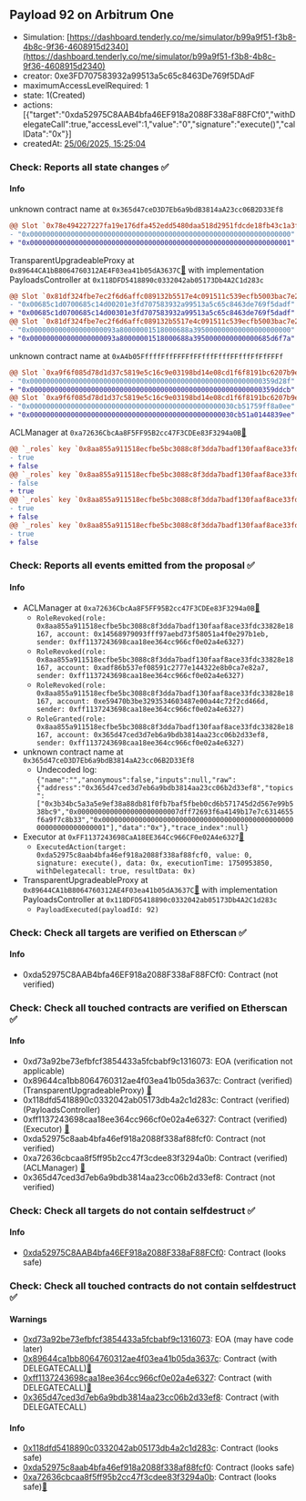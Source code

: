 ## Payload 92 on Arbitrum One

- Simulation: [https://dashboard.tenderly.co/me/simulator/b99a9f51-f3b8-4b8c-9f36-4608915d2340](https://dashboard.tenderly.co/me/simulator/b99a9f51-f3b8-4b8c-9f36-4608915d2340)
- creator: 0xe3FD707583932a99513a5c65c8463De769f5DAdF
- maximumAccessLevelRequired: 1
- state: 1(Created)
- actions: [{"target":"0xda52975C8AAB4bfa46EF918a2088F338aF88FCf0","withDelegateCall":true,"accessLevel":1,"value":"0","signature":"execute()","callData":"0x"}]
- createdAt: [25/06/2025, 15:25:04](https://arbiscan.io/tx/0x5569c0417db32ea479cee853b9d79498cf7f2d89d6d1dca82476d0e66e69a3e9)

### Check: Reports all state changes :white_check_mark:

#### Info


unknown contract name at `0x365d47ceD3D7Eb6a9bdB3814aA23cc06B2D33Ef8`
```diff
@@ Slot `0x78e494227227fa19e176dfa452edd5480daa518d2951fdcde18fb43c1a3f92d1` @@
- "0x0000000000000000000000000000000000000000000000000000000000000000"
+ "0x0000000000000000000000000000000000000000000000000000000000000001"
```

TransparentUpgradeableProxy at `0x89644CA1bB8064760312AE4F03ea41b05dA3637C`[:ghost:](https://github.com/bgd-labs/aave-address-book "GovernanceV3Arbitrum.PAYLOADS_CONTROLLER") with implementation PayloadsController at `0x118DFD5418890c0332042ab05173Db4A2C1d283c`
```diff
@@ Slot `0x81df324fbe7ec2f6d6affc089132b5517e4c091511c539ecfb5003bac7e24648` @@
- "0x00685c1d0700685c14d00201e3fd707583932a99513a5c65c8463de769f5dadf"
+ "0x00685c1d0700685c14d00301e3fd707583932a99513a5c65c8463de769f5dadf"
@@ Slot `0x81df324fbe7ec2f6d6affc089132b5517e4c091511c539ecfb5003bac7e24649` @@
- "0x000000000000000000093a80000001518000688a395000000000000000000000"
+ "0x000000000000000000093a80000001518000688a3950000000000000685d6f7a"
```

unknown contract name at `0xA4b05FffffFffFFFFfFFfffFfffFFfffFfFfFFFf`
```diff
@@ Slot `0xa9f6f085d78d1d37c5819e5c16c9e03198bd14e08cd1f6f8191bc6207b9e9706` @@
- "0x000000000000000000000000000000000000000000000000000000000359d28f"
+ "0x000000000000000000000000000000000000000000000000000000000359ddcb"
@@ Slot `0xa9f6f085d78d1d37c5819e5c16c9e03198bd14e08cd1f6f8191bc6207b9e970b` @@
- "0x00000000000000000000000000000000000000000000000030cb51759ff8a0ee"
+ "0x00000000000000000000000000000000000000000000000030cb51a0144839ee"
```

ACLManager at `0xa72636CbcAa8F5FF95B2cc47F3CDEe83F3294a0B`[:ghost:](https://github.com/bgd-labs/aave-address-book "AaveV3Arbitrum.ACL_MANAGER")
```diff
@@ `_roles` key `0x8aa855a911518ecfbe5bc3088c8f3dda7badf130faaf8ace33fdc33828e18167.members.0x14568979093fff97aebd73f58051a4f0e297b1eb` @@
- true
+ false
@@ `_roles` key `0x8aa855a911518ecfbe5bc3088c8f3dda7badf130faaf8ace33fdc33828e18167.members.0x365d47ced3d7eb6a9bdb3814aa23cc06b2d33ef8` @@
- false
+ true
@@ `_roles` key `0x8aa855a911518ecfbe5bc3088c8f3dda7badf130faaf8ace33fdc33828e18167.members.0xadf86b537ef08591c2777e144322e8b0ca7e82a7` @@
- true
+ false
@@ `_roles` key `0x8aa855a911518ecfbe5bc3088c8f3dda7badf130faaf8ace33fdc33828e18167.members.0xe59470b3be3293534603487e00a44c72f2cd466d` @@
- true
+ false
```


### Check: Reports all events emitted from the proposal :white_check_mark:

#### Info

- ACLManager at `0xa72636CbcAa8F5FF95B2cc47F3CDEe83F3294a0B`[:ghost:](https://github.com/bgd-labs/aave-address-book "AaveV3Arbitrum.ACL_MANAGER")
  - `RoleRevoked(role: 0x8aa855a911518ecfbe5bc3088c8f3dda7badf130faaf8ace33fdc33828e18167, account: 0x14568979093fff97aebd73f58051a4f0e297b1eb, sender: 0xff1137243698caa18ee364cc966cf0e02a4e6327)`
  - `RoleRevoked(role: 0x8aa855a911518ecfbe5bc3088c8f3dda7badf130faaf8ace33fdc33828e18167, account: 0xadf86b537ef08591c2777e144322e8b0ca7e82a7, sender: 0xff1137243698caa18ee364cc966cf0e02a4e6327)`
  - `RoleRevoked(role: 0x8aa855a911518ecfbe5bc3088c8f3dda7badf130faaf8ace33fdc33828e18167, account: 0xe59470b3be3293534603487e00a44c72f2cd466d, sender: 0xff1137243698caa18ee364cc966cf0e02a4e6327)`
  - `RoleGranted(role: 0x8aa855a911518ecfbe5bc3088c8f3dda7badf130faaf8ace33fdc33828e18167, account: 0x365d47ced3d7eb6a9bdb3814aa23cc06b2d33ef8, sender: 0xff1137243698caa18ee364cc966cf0e02a4e6327)`
- unknown contract name at `0x365d47ceD3D7Eb6a9bdB3814aA23cc06B2D33Ef8`
  - Undecoded log: `{"name":"","anonymous":false,"inputs":null,"raw":{"address":"0x365d47ced3d7eb6a9bdb3814aa23cc06b2d33ef8","topics":["0x3b34bc5a3a5e9ef38a88db81f0fb7baf5fbeb0cd6b571745d2d567e99b538bc9","0x0000000000000000000000007dff72693f6a4149b17e7c6314655f6a9f7c8b33","0x0000000000000000000000000000000000000000000000000000000000000001"],"data":"0x"},"trace_index":null}`
- Executor at `0xFF1137243698CaA18EE364Cc966CF0e02A4e6327`[:ghost:](https://github.com/bgd-labs/aave-address-book "AaveV3Arbitrum.ACL_ADMIN, GovernanceV3Arbitrum.EXECUTOR_LVL_1")
  - `ExecutedAction(target: 0xda52975c8aab4bfa46ef918a2088f338af88fcf0, value: 0, signature: execute(), data: 0x, executionTime: 1750953850, withDelegatecall: true, resultData: 0x)`
- TransparentUpgradeableProxy at `0x89644CA1bB8064760312AE4F03ea41b05dA3637C`[:ghost:](https://github.com/bgd-labs/aave-address-book "GovernanceV3Arbitrum.PAYLOADS_CONTROLLER") with implementation PayloadsController at `0x118DFD5418890c0332042ab05173Db4A2C1d283c`
  - `PayloadExecuted(payloadId: 92)`

### Check: Check all targets are verified on Etherscan :white_check_mark:

#### Info

- 0xda52975C8AAB4bfa46EF918a2088F338aF88FCf0: Contract (not verified) 

### Check: Check all touched contracts are verified on Etherscan :white_check_mark:

#### Info

- 0xd73a92be73efbfcf3854433a5fcbabf9c1316073: EOA (verification not applicable)
- 0x89644ca1bb8064760312ae4f03ea41b05da3637c: Contract (verified) (TransparentUpgradeableProxy) [:ghost:](https://github.com/bgd-labs/aave-address-book "GovernanceV3Arbitrum.PAYLOADS_CONTROLLER")
- 0x118dfd5418890c0332042ab05173db4a2c1d283c: Contract (verified) (PayloadsController) 
- 0xff1137243698caa18ee364cc966cf0e02a4e6327: Contract (verified) (Executor) [:ghost:](https://github.com/bgd-labs/aave-address-book "AaveV3Arbitrum.ACL_ADMIN, GovernanceV3Arbitrum.EXECUTOR_LVL_1")
- 0xda52975c8aab4bfa46ef918a2088f338af88fcf0: Contract (not verified) 
- 0xa72636cbcaa8f5ff95b2cc47f3cdee83f3294a0b: Contract (verified) (ACLManager) [:ghost:](https://github.com/bgd-labs/aave-address-book "AaveV3Arbitrum.ACL_MANAGER")
- 0x365d47ced3d7eb6a9bdb3814aa23cc06b2d33ef8: Contract (not verified) 

### Check: Check all targets do not contain selfdestruct :white_check_mark:

#### Info

- [0xda52975C8AAB4bfa46EF918a2088F338aF88FCf0](https://arbiscan.io/address/0xda52975C8AAB4bfa46EF918a2088F338aF88FCf0): Contract (looks safe)

### Check: Check all touched contracts do not contain selfdestruct :white_check_mark:

#### Warnings

- [0xd73a92be73efbfcf3854433a5fcbabf9c1316073](https://arbiscan.io/address/0xd73a92be73efbfcf3854433a5fcbabf9c1316073): EOA (may have code later)
- [0x89644ca1bb8064760312ae4f03ea41b05da3637c](https://arbiscan.io/address/0x89644ca1bb8064760312ae4f03ea41b05da3637c): Contract (with DELEGATECALL)[:ghost:](https://github.com/bgd-labs/aave-address-book "GovernanceV3Arbitrum.PAYLOADS_CONTROLLER")
- [0xff1137243698caa18ee364cc966cf0e02a4e6327](https://arbiscan.io/address/0xff1137243698caa18ee364cc966cf0e02a4e6327): Contract (with DELEGATECALL)[:ghost:](https://github.com/bgd-labs/aave-address-book "AaveV3Arbitrum.ACL_ADMIN, GovernanceV3Arbitrum.EXECUTOR_LVL_1")
- [0x365d47ced3d7eb6a9bdb3814aa23cc06b2d33ef8](https://arbiscan.io/address/0x365d47ced3d7eb6a9bdb3814aa23cc06b2d33ef8): Contract (with DELEGATECALL)

#### Info

- [0x118dfd5418890c0332042ab05173db4a2c1d283c](https://arbiscan.io/address/0x118dfd5418890c0332042ab05173db4a2c1d283c): Contract (looks safe)
- [0xda52975c8aab4bfa46ef918a2088f338af88fcf0](https://arbiscan.io/address/0xda52975c8aab4bfa46ef918a2088f338af88fcf0): Contract (looks safe)
- [0xa72636cbcaa8f5ff95b2cc47f3cdee83f3294a0b](https://arbiscan.io/address/0xa72636cbcaa8f5ff95b2cc47f3cdee83f3294a0b): Contract (looks safe)[:ghost:](https://github.com/bgd-labs/aave-address-book "AaveV3Arbitrum.ACL_MANAGER")

